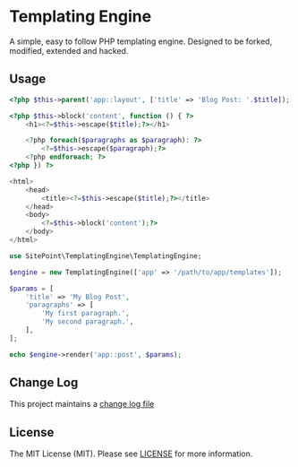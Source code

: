 # Templating Engine

<!--- [![Latest Stable Version](https://poser.pugx.org/sitepoint/templating-engine/v/stable)](https://packagist.org/packages/sitepoint/templating-engine)
[![Build Status](https://travis-ci.org/sitepoint/templating-engine.svg?branch=master)](https://travis-ci.org/sitepoint/templating-engine)
[![Coverage Status](https://coveralls.io/repos/sitepoint/TemplatingEngine/badge.svg?branch=master&service=github)](https://coveralls.io/github/sitepoint/TemplatingEngine?branch=master)
[![Scrutinizer Code Quality](https://scrutinizer-ci.com/g/sitepoint/TemplatingEngine/badges/quality-score.png?b=master)](https://scrutinizer-ci.com/g/sitepoint/TemplatingEngine/?branch=master)
[![Total Downloads](https://poser.pugx.org/sitepoint/templating-engine/downloads)](https://packagist.org/packages/sitepoint/templating-engine)[![License](https://poser.pugx.org/sitepoint/container/license)](https://packagist.org/packages/sitepoint/templating-engine) -->

A simple, easy to follow PHP templating engine. Designed to be forked, modified, extended and hacked.

## Usage

```php
<?php $this->parent('app::layout', ['title' => 'Blog Post: '.$title]); ?>

<?php $this->block('content', function () { ?>
    <h1><?=$this->escape($title);?></h1>

    <?php foreach($paragraphs as $paragraph): ?>
        <?=$this->escape($paragraph);?>
    <?php endforeach; ?>
<?php }) ?>
```

```php
<html>
    <head>
        <title><?=$this->escape($title);?></title>
    </head>
    <body>
        <?=$this->block('content');?>
    </body>
</html>
```


```php
use SitePoint\TemplatingEngine\TemplatingEngine;

$engine = new TemplatingEngine(['app' => '/path/to/app/templates']);

$params = [
    'title' => 'My Blog Post',
    'paragraphs' => [
        'My first paragraph.',
        'My second paragraph.',
    ],
];

echo $engine->render('app::post', $params);
```

## Change Log

This project maintains a [change log file](CHANGELOG.md)

## License

The MIT License (MIT). Please see [LICENSE](LICENSE) for more information.

